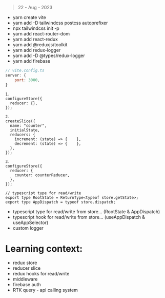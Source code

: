 > 22 - Aug - 2023

- yarn create vite
- yarn add -D tailwindcss postcss autoprefixer
- npx tailwindcss init -p
- yarn add react-router-dom
- yarn add react-redux
- yarn add @reduxjs/toolkit
- yarn add redux-logger
- yarn add -D @types/redux-logger
- yarn add firebase

```js
// vite.config.ts
server: {
    port: 3000,
}
```

```
1.
configureStore({
  reducer: {},
});

2.
createSlice({
  name: "counter",
  initialState,
  reducers: {
    increment: (state) => {    },
    decrement: (state) => {    },
  },
});

3.
configureStore({
  reducer: {
    counter: counterReducer,
  },
});
```

```
// typescript type for read/write
export type RootState = ReturnType<typeof store.getState>;
export type AppDispatch = typeof store.dispatch;
```

- typescript type for read/write from store... (RootState & AppDispatch)
- typescript hook for read/write from store... (useAppDispatch & useAppSelector)
- custom logger

# Learning context:

- redux store
- reducer slice
- redux hooks for read/write
- middleware
- firebase auth
- RTK query - api calling system
